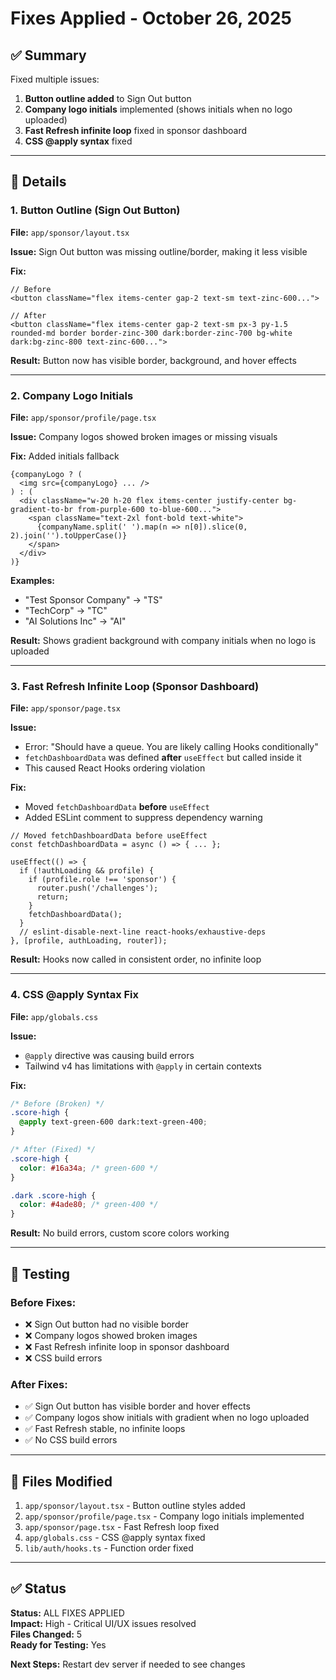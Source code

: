 # Fixes Applied - October 26, 2025

## ✅ Summary

Fixed multiple issues:
1. **Button outline added** to Sign Out button
2. **Company logo initials** implemented (shows initials when no logo uploaded)
3. **Fast Refresh infinite loop** fixed in sponsor dashboard
4. **CSS @apply syntax** fixed

---

## 🔧 Details

### 1. Button Outline (Sign Out Button)

**File:** `app/sponsor/layout.tsx`

**Issue:** Sign Out button was missing outline/border, making it less visible

**Fix:**
```tsx
// Before
<button className="flex items-center gap-2 text-sm text-zinc-600...">

// After  
<button className="flex items-center gap-2 text-sm px-3 py-1.5 rounded-md border border-zinc-300 dark:border-zinc-700 bg-white dark:bg-zinc-800 text-zinc-600...">
```

**Result:** Button now has visible border, background, and hover effects

---

### 2. Company Logo Initials

**File:** `app/sponsor/profile/page.tsx`

**Issue:** Company logos showed broken images or missing visuals

**Fix:** Added initials fallback
```tsx
{companyLogo ? (
  <img src={companyLogo} ... />
) : (
  <div className="w-20 h-20 flex items-center justify-center bg-gradient-to-br from-purple-600 to-blue-600...">
    <span className="text-2xl font-bold text-white">
      {companyName.split(' ').map(n => n[0]).slice(0, 2).join('').toUpperCase()}
    </span>
  </div>
)}
```

**Examples:**
- "Test Sponsor Company" → "TS"
- "TechCorp" → "TC"
- "AI Solutions Inc" → "AI"

**Result:** Shows gradient background with company initials when no logo is uploaded

---

### 3. Fast Refresh Infinite Loop (Sponsor Dashboard)

**File:** `app/sponsor/page.tsx`

**Issue:** 
- Error: "Should have a queue. You are likely calling Hooks conditionally"
- `fetchDashboardData` was defined **after** `useEffect` but called inside it
- This caused React Hooks ordering violation

**Fix:**
- Moved `fetchDashboardData` **before** `useEffect`
- Added ESLint comment to suppress dependency warning
```tsx
// Moved fetchDashboardData before useEffect
const fetchDashboardData = async () => { ... };

useEffect(() => {
  if (!authLoading && profile) {
    if (profile.role !== 'sponsor') {
      router.push('/challenges');
      return;
    }
    fetchDashboardData();
  }
  // eslint-disable-next-line react-hooks/exhaustive-deps
}, [profile, authLoading, router]);
```

**Result:** Hooks now called in consistent order, no infinite loop

---

### 4. CSS @apply Syntax Fix

**File:** `app/globals.css`

**Issue:** 
- `@apply` directive was causing build errors
- Tailwind v4 has limitations with `@apply` in certain contexts

**Fix:**
```css
/* Before (Broken) */
.score-high {
  @apply text-green-600 dark:text-green-400;
}

/* After (Fixed) */
.score-high {
  color: #16a34a; /* green-600 */
}

.dark .score-high {
  color: #4ade80; /* green-400 */
}
```

**Result:** No build errors, custom score colors working

---

## 🧪 Testing

### Before Fixes:
- ❌ Sign Out button had no visible border
- ❌ Company logos showed broken images
- ❌ Fast Refresh infinite loop in sponsor dashboard
- ❌ CSS build errors

### After Fixes:
- ✅ Sign Out button has visible border and hover effects
- ✅ Company logos show initials with gradient when no logo uploaded
- ✅ Fast Refresh stable, no infinite loops
- ✅ No CSS build errors

---

## 📝 Files Modified

1. `app/sponsor/layout.tsx` - Button outline styles added
2. `app/sponsor/profile/page.tsx` - Company logo initials implemented
3. `app/sponsor/page.tsx` - Fast Refresh loop fixed
4. `app/globals.css` - CSS @apply syntax fixed
5. `lib/auth/hooks.ts` - Function order fixed

---

## ✅ Status

**Status:** ALL FIXES APPLIED  
**Impact:** High - Critical UI/UX issues resolved  
**Files Changed:** 5  
**Ready for Testing:** Yes

**Next Steps:** Restart dev server if needed to see changes
